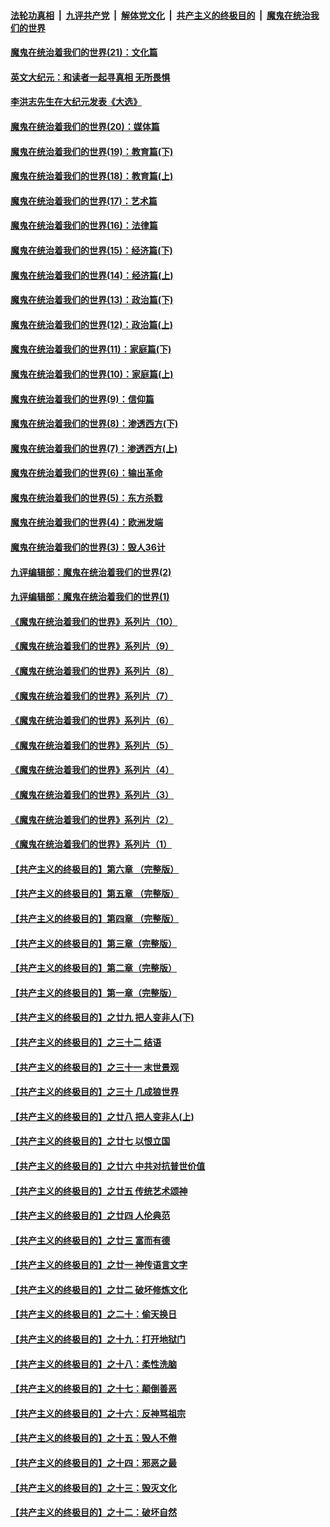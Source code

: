 

####  [法轮功真相](../../../../basic/blob/master/README.md?t=12011032) &nbsp;|&nbsp; [九评共产党](../../../../9ping.md/blob/master/README.md?t=12011032) &nbsp;|&nbsp; [解体党文化](../../../../jtdwh.md/blob/master/README.md?t=12011032)  &nbsp;|&nbsp; [共产主义的终极目的](../../../../gczydzjmd.md/blob/master/README.md?t=12011032) &nbsp;|&nbsp; [魔鬼在统治我们的世界](../../../../mgztzwmdsj.md/blob/master/README.md?t=12011032) 

#### [魔鬼在统治着我们的世界(21)：文化篇](../pages/nsc422/n10597706.md?t=12011032) 

#### [英文大纪元：和读者一起寻真相 无所畏惧](../pages/nsc422/n12542027.md?t=12011032) 

#### [李洪志先生在大纪元发表《大选》](../pages/nsc422/n12534746.md?t=12011032) 

#### [魔鬼在统治着我们的世界(20)：媒体篇](../pages/nsc422/n10586579.md?t=12011032) 

#### [魔鬼在统治着我们的世界(19)：教育篇(下)](../pages/nsc422/n10564808.md?t=12011032) 

#### [魔鬼在统治着我们的世界(18)：教育篇(上)](../pages/nsc422/n10526970.md?t=12011032) 

#### [魔鬼在统治着我们的世界(17)：艺术篇](../pages/nsc422/n10499093.md?t=12011032) 

#### [魔鬼在统治着我们的世界(16)：法律篇](../pages/nsc422/n10485969.md?t=12011032) 

#### [魔鬼在统治着我们的世界(15)：经济篇(下)](../pages/nsc422/n10469975.md?t=12011032) 

#### [魔鬼在统治着我们的世界(14)：经济篇(上)](../pages/nsc422/n10457370.md?t=12011032) 

#### [魔鬼在统治着我们的世界(13)：政治篇(下)](../pages/nsc422/n10448270.md?t=12011032) 

#### [魔鬼在统治着我们的世界(12)：政治篇(上)](../pages/nsc422/n10444576.md?t=12011032) 

#### [魔鬼在统治着我们的世界(11)：家庭篇(下)](../pages/nsc422/n10440961.md?t=12011032) 

#### [魔鬼在统治着我们的世界(10)：家庭篇(上)](../pages/nsc422/n10435448.md?t=12011032) 

#### [魔鬼在统治着我们的世界(9)：信仰篇](../pages/nsc422/n10432159.md?t=12011032) 

#### [魔鬼在统治着我们的世界(8)：渗透西方(下)](../pages/nsc422/n10429603.md?t=12011032) 

#### [魔鬼在统治着我们的世界(7)：渗透西方(上)](../pages/nsc422/n10426013.md?t=12011032) 

#### [魔鬼在统治着我们的世界(6)：输出革命](../pages/nsc422/n10421536.md?t=12011032) 

#### [魔鬼在统治着我们的世界(5)：东方杀戮](../pages/nsc422/n10417707.md?t=12011032) 

#### [魔鬼在统治着我们的世界(4)：欧洲发端](../pages/nsc422/n10414890.md?t=12011032) 

#### [魔鬼在统治着我们的世界(3)：毁人36计](../pages/nsc422/n10411583.md?t=12011032) 

#### [九评编辑部：魔鬼在统治着我们的世界(2)](../pages/nsc422/n10410036.md?t=12011032) 

#### [九评编辑部：魔鬼在统治着我们的世界(1)](../pages/nsc422/n10406825.md?t=12011032) 

#### [《魔鬼在统治着我们的世界》系列片（10）](../pages/nsc422/n12292670.md?t=12011032) 

#### [《魔鬼在统治着我们的世界》系列片（9）](../pages/nsc422/n12290859.md?t=12011032) 

#### [《魔鬼在统治着我们的世界》系列片（8）](../pages/nsc422/n12287445.md?t=12011032) 

#### [《魔鬼在统治着我们的世界》系列片（7）](../pages/nsc422/n12283425.md?t=12011032) 

#### [《魔鬼在统治着我们的世界》系列片（6）](../pages/nsc422/n12282314.md?t=12011032) 

#### [《魔鬼在统治着我们的世界》系列片（5）](../pages/nsc422/n12281419.md?t=12011032) 

#### [《魔鬼在统治着我们的世界》系列片（4）](../pages/nsc422/n12274024.md?t=12011032) 

#### [《魔鬼在统治着我们的世界》系列片（3）](../pages/nsc422/n12271322.md?t=12011032) 

#### [《魔鬼在统治着我们的世界》系列片（2）](../pages/nsc422/n12269049.md?t=12011032) 

#### [《魔鬼在统治着我们的世界》系列片（1）](../pages/nsc422/n12267575.md?t=12011032) 

#### [【共产主义的终极目的】第六章 （完整版）](../pages/nsc422/n11428913.md?t=12011032) 

#### [【共产主义的终极目的】第五章 （完整版）](../pages/nsc422/n11428912.md?t=12011032) 

#### [【共产主义的终极目的】第四章 （完整版）](../pages/nsc422/n11428907.md?t=12011032) 

#### [【共产主义的终极目的】第三章（完整版）](../pages/nsc422/n11428848.md?t=12011032) 

#### [【共产主义的终极目的】第二章（完整版）](../pages/nsc422/n11428831.md?t=12011032) 

#### [【共产主义的终极目的】第一章（完整版）](../pages/nsc422/n11417651.md?t=12011032) 

#### [【共产主义的终极目的】之廿九 把人变非人(下)](../pages/nsc422/n11344140.md?t=12011032) 

#### [【共产主义的终极目的】之三十二 结语](../pages/nsc422/n11360535.md?t=12011032) 

#### [【共产主义的终极目的】之三十一 末世景观](../pages/nsc422/n11351129.md?t=12011032) 

#### [【共产主义的终极目的】之三十 几成狼世界](../pages/nsc422/n11348280.md?t=12011032) 

#### [【共产主义的终极目的】之廿八 把人变非人(上)](../pages/nsc422/n11340492.md?t=12011032) 

#### [【共产主义的终极目的】之廿七 以恨立国](../pages/nsc422/n11336944.md?t=12011032) 

#### [【共产主义的终极目的】之廿六 中共对抗普世价值](../pages/nsc422/n11324785.md?t=12011032) 

#### [【共产主义的终极目的】之廿五 传统艺术颂神](../pages/nsc422/n11296396.md?t=12011032) 

#### [【共产主义的终极目的】之廿四 人伦典范](../pages/nsc422/n11296397.md?t=12011032) 

#### [【共产主义的终极目的】之廿三 富而有德](../pages/nsc422/n11283598.md?t=12011032) 

#### [【共产主义的终极目的】之廿一 神传语言文字](../pages/nsc422/n11263265.md?t=12011032) 

#### [【共产主义的终极目的】之廿二 破坏修炼文化](../pages/nsc422/n11245728.md?t=12011032) 

#### [【共产主义的终极目的】之二十：偷天换日](../pages/nsc422/n11238846.md?t=12011032) 

#### [【共产主义的终极目的】之十九：打开地狱门](../pages/nsc422/n11206376.md?t=12011032) 

#### [【共产主义的终极目的】之十八：柔性洗脑](../pages/nsc422/n11199994.md?t=12011032) 

#### [【共产主义的终极目的】之十七：颠倒善恶](../pages/nsc422/n11179782.md?t=12011032) 

#### [【共产主义的终极目的】之十六：反神骂祖宗](../pages/nsc422/n11166798.md?t=12011032) 

#### [【共产主义的终极目的】之十五：毁人不倦](../pages/nsc422/n11166792.md?t=12011032) 

#### [【共产主义的终极目的】之十四：邪恶之最](../pages/nsc422/n11150249.md?t=12011032) 

#### [【共产主义的终极目的】之十三：毁灭文化](../pages/nsc422/n11135227.md?t=12011032) 

#### [【共产主义的终极目的】之十二：破坏自然](../pages/nsc422/n11135214.md?t=12011032) 

